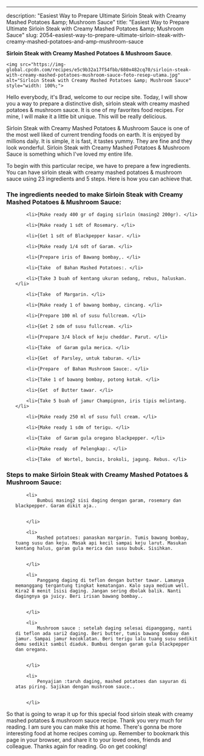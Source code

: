 ---
description: "Easiest Way to Prepare Ultimate Sirloin Steak with Creamy Mashed Potatoes &amp;amp; Mushroom Sauce"
title: "Easiest Way to Prepare Ultimate Sirloin Steak with Creamy Mashed Potatoes &amp;amp; Mushroom Sauce"
slug: 2054-easiest-way-to-prepare-ultimate-sirloin-steak-with-creamy-mashed-potatoes-and-amp-mushroom-sauce

<p>
	<strong>Sirloin Steak with Creamy Mashed Potatoes &amp; Mushroom Sauce</strong>. 
	
</p>
<p>
	
	<img src="https://img-global.cpcdn.com/recipes/e5c9b32a17f54fbb/680x482cq70/sirloin-steak-with-creamy-mashed-potatoes-mushroom-sauce-foto-resep-utama.jpg" alt="Sirloin Steak with Creamy Mashed Potatoes &amp; Mushroom Sauce" style="width: 100%;">
	
	
</p>
<p>
	Hello everybody, it's Brad, welcome to our recipe site. Today, I will show you a way to prepare a distinctive dish, sirloin steak with creamy mashed potatoes &amp; mushroom sauce. It is one of my favorites food recipes. For mine, I will make it a little bit unique. This will be really delicious.
</p>
	
<p>
	Sirloin Steak with Creamy Mashed Potatoes &amp; Mushroom Sauce is one of the most well liked of current trending foods on earth. It is enjoyed by millions daily. It is simple, it is fast, it tastes yummy. They are fine and they look wonderful. Sirloin Steak with Creamy Mashed Potatoes &amp; Mushroom Sauce is something which I've loved my entire life.
</p>
<p>
	
</p>

<p>
To begin with this particular recipe, we have to prepare a few ingredients. You can have sirloin steak with creamy mashed potatoes &amp; mushroom sauce using 23 ingredients and 5 steps. Here is how you can achieve that.
</p>

<h3>The ingredients needed to make Sirloin Steak with Creamy Mashed Potatoes &amp; Mushroom Sauce:</h3>

<ol>
	
		<li>{Make ready 400 gr of daging sirloin (masing2 200gr). </li>
	
		<li>{Make ready 1 sdt of Rosemary. </li>
	
		<li>{Get 1 sdt of Blackpepper kasar. </li>
	
		<li>{Make ready 1/4 sdt of Garam. </li>
	
		<li>{Prepare iris of Bawang bombay,. </li>
	
		<li>{Take  of Bahan Mashed Potatoes:. </li>
	
		<li>{Take 3 buah of kentang ukuran sedang, rebus, haluskan. </li>
	
		<li>{Take  of Margarin. </li>
	
		<li>{Make ready 1 of bawang bombay, cincang. </li>
	
		<li>{Prepare 100 ml of susu fullcream. </li>
	
		<li>{Get 2 sdm of susu fullcream. </li>
	
		<li>{Prepare 3/4 block of keju cheddar. Parut. </li>
	
		<li>{Take  of Garam gula merica. </li>
	
		<li>{Get  of Parsley, untuk taburan. </li>
	
		<li>{Prepare  of Bahan Mushroom Sauce:. </li>
	
		<li>{Take 1 of bawang bombay, potong kotak. </li>
	
		<li>{Get  of Butter tawar. </li>
	
		<li>{Take 5 buah of jamur Champignon, iris tipis melintang. </li>
	
		<li>{Make ready 250 ml of susu full cream. </li>
	
		<li>{Make ready 1 sdm of terigu. </li>
	
		<li>{Take  of Garam gula oregano blackpepper. </li>
	
		<li>{Make ready  of Pelengkap:. </li>
	
		<li>{Take  of Wortel, buncis, brokoli, jagung. Rebus. </li>
	
</ol>
<p>
	
</p>

<h3>Steps to make Sirloin Steak with Creamy Mashed Potatoes &amp; Mushroom Sauce:</h3>

<ol>
	
		<li>
			Bumbui masing2 sisi daging dengan garam, rosemary dan blackpepper. Garam dikit aja..
			
			
		</li>
	
		<li>
			Mashed potatoes: panaskan margarin. Tumis bawang bombay, tuang susu dan keju. Masak api kecil sampai keju larut. Masukan kentang halus, garam gula merica dan susu bubuk. Sisihkan.
			
			
		</li>
	
		<li>
			Panggang daging di teflon dengan butter tawar. Lamanya memanggang tergantung tingkat kematangan. Kalo saya medium well. Kira2 8 menit 1sisi daging. Jangan sering dbolak balik. Nanti dagingnya ga juicy. Beri irisan bawang bombay..
			
			
		</li>
	
		<li>
			Mushroom sauce : setelah daging selesai dipanggang, nanti di teflon ada sari2 daging. Beri butter, tumis bawang bombay dan jamur. Sampai jamur kecoklatan. Beri terigu lalu tuang susu sedikit demu sedikit sambil diaduk. Bumbui dengan garam gula blackpepper dan oregano.
			
			
		</li>
	
		<li>
			Penyajian :taruh daging, mashed potatoes dan sayuran di atas piring. Sajikan dengan mushroom sauce..
			
			
		</li>
	
</ol>

<p>
	
</p>

<p>
	So that is going to wrap it up for this special food sirloin steak with creamy mashed potatoes &amp; mushroom sauce recipe. Thank you very much for reading. I am sure you can make this at home. There's gonna be more interesting food at home recipes coming up. Remember to bookmark this page in your browser, and share it to your loved ones, friends and colleague. Thanks again for reading. Go on get cooking!
</p>
